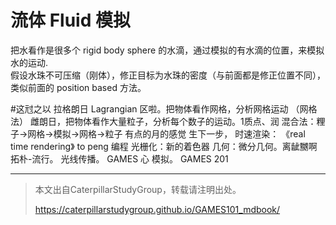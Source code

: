 # 流体 Fluid 模拟

把水看作是很多个 rigid body sphere 的水滴，通过模拟的有水滴的位置，来模拟水的运动.   
假设水珠不可压缩（刚体），修正目标为水珠的密度（与前面都是修正位置不同），类似前面的 position based 方法。

#这㝴之以 拉格朗日 Lagrangian
区啦。把物体看作网格，分析网格运动 （网格法）
雌朗日，把物体看作大量粒子，分析每个数子的运动。1质点、润
混合法：粴子→网格→模拟→网格→粒子
有点的月的感觉
生下一步，
时速渲染： 《real time rendering》 to peng 编程
光栅化：新的着色器
几何：微分几何。离龇嬲啊拓朴-流行。
光线传播。 GAMES 心
模拟。 GAMES 201

------------------------------

> 本文出自CaterpillarStudyGroup，转载请注明出处。
>
> https://caterpillarstudygroup.github.io/GAMES101_mdbook/